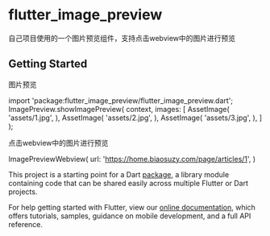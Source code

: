# flutter_image_preview
自己项目使用的一个图片预览组件，支持点击webview中的图片进行预览

## Getting Started

图片预览

import 'package:flutter_image_preview/flutter_image_preview.dart';
ImagePreview.showImagePreview(
    context, 
    images: <ImageProvider>[
        AssetImage(
        'assets/1.jpg',
        ),
        AssetImage(
        'assets/2.jpg',
        ),
        AssetImage(
        'assets/3.jpg',
        ),
    ]
);

点击webview中的图片进行预览

ImagePreviewWebview(
    url: 'https://home.biaosuzy.com/page/articles/1',
)







This project is a starting point for a Dart
[package](https://flutter.dev/developing-packages/),
a library module containing code that can be shared easily across
multiple Flutter or Dart projects.

For help getting started with Flutter, view our 
[online documentation](https://flutter.dev/docs), which offers tutorials, 
samples, guidance on mobile development, and a full API reference.
